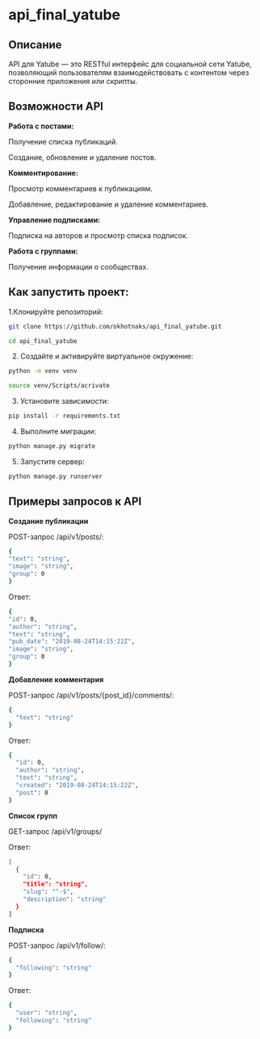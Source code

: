 # api_final_yatube

## Описание

API для Yatube — это RESTful интерфейс для социальной сети Yatube, позволяющий пользователям взаимодействовать с контентом через сторонние приложения или скрипты.

## Возможности API

**Работа с постами:**

Получение списка публикаций.

Создание, обновление и удаление постов.

**Комментирование:**

Просмотр комментариев к публикациям.

Добавление, редактирование и удаление комментариев.

**Управление подписками:**

Подписка на авторов и просмотр списка подписок.

**Работа с группами:**

Получение информации о сообществах.

## Как запустить проект:

1.Клонируйте репозиторий:
```bash
git clone https://github.com/okhotnaks/api_final_yatube.git
```
```bash
cd api_final_yatube
```

2. Создайте и активируйте виртуальное окружение:
```bash
python -m venv venv
```
```bash
source venv/Scripts/acrivate
```

3. Установите зависимости:
```bash
pip install -r requirements.txt
```

4. Выполните миграции:
```bash
python manage.py migrate
```

5. Запустите сервер:
```bash
python manage.py runserver
```
## Примеры запросов к API
**Создание публикации**

POST-запрос /api/v1/posts/:
```bash
{
"text": "string",
"image": "string",
"group": 0
}
```
Ответ:
```bash
{
"id": 0,
"author": "string",
"text": "string",
"pub_date": "2019-08-24T14:15:22Z",
"image": "string",
"group": 0
}
```

**Добавление комментария**

POST-запрос /api/v1/posts/{post_id}/comments/:
```bash
{
  "text": "string"
}
```
Ответ:
```bash
{
  "id": 0,
  "author": "string",
  "text": "string",
  "created": "2019-08-24T14:15:22Z",
  "post": 0
}
```

**Список групп**

GET-запрос /api/v1/groups/

Ответ:
```bash
[
  {
    "id": 0,
    "title": "string",
    "slug": "^-$",
    "description": "string"
  }
]
```

**Подписка**

POST-запрос /api/v1/follow/:
```bash
{
  "following": "string"
}
```
Ответ:
```bash
{
  "user": "string",
  "following": "string"
}
```
